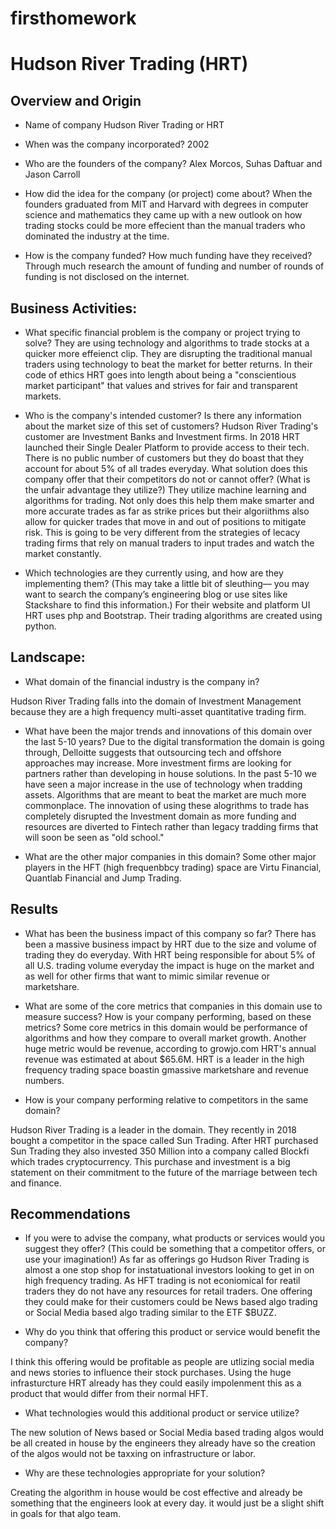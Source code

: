 # firsthomework
# Hudson River Trading (HRT)


## Overview and Origin

* Name of company
Hudson River Trading or HRT
* When was the company incorporated?
2002

* Who are the founders of the company?
Alex Morcos, Suhas Daftuar and Jason Carroll
* How did the idea for the company (or project) come about?
When the founders graduated from MIT and Harvard with degrees in computer science and mathematics they came up with a new outlook on how trading stocks could be more effecient than the manual traders who dominated the industry at the time. 

* How is the company funded? How much funding have they received?
Through much research the amount of funding and number of rounds of funding is not disclosed on the internet.


## Business Activities:

* What specific financial problem is the company or project trying to solve?
They are using technology and algorithms to trade stocks at a quicker more effeienct clip. They are disrupting the traditional manual traders using technology to beat the market for better returns. In their code of ethics HRT goes into length about being a "conscientious market participant" that values and strives for fair and transparent markets. 

* Who is the company's intended customer?  Is there any information about the market size of this set of customers?
Hudson River Trading's customer are Investment Banks and Investment firms. In 2018 HRT launched their Single Dealer Platform to provide access to their tech. There is no public number of customers but they do boast that they account for about 5% of all trades everyday. 
What solution does this company offer that their competitors do not or cannot offer? (What is the unfair advantage they utilize?)
They utilize machine learning and algorithms for trading. Not only does this help them make smarter and more accurate trades as far as strike prices but their algoriithms also allow for quicker trades that move in and out of positions to mitigate risk. This is going to be very different from the strategies of lecacy trading firms that rely on manual traders to input trades and watch the market constantly. 

* Which technologies are they currently using, and how are they implementing them? (This may take a little bit of sleuthing–– you may want to search the company’s engineering blog or use sites like Stackshare to find this information.)
For their website and platform UI HRT uses php and Bootstrap. Their trading algorithms are created using python. 


## Landscape:

* What domain of the financial industry is the company in?

Hudson River Trading falls into the domain of Investment Management because they are a high frequency multi-asset quantitative trading firm. 

* What have been the major trends and innovations of this domain over the last 5-10 years?
Due to the digital transformation the domain is going through, Delloitte suggests that outsourcing tech and offshore approaches may increase. More investment firms are looking for partners rather than developing in house solutions. In the past 5-10 we have seen a major increase in the use of technology when tradding assets. Algorithms that are meant to beat the market are much more commonplace. The innovation of using these alogrithms to trade has completely disrupted the Investment domain as more funding and resources are diverted to Fintech rather than legacy tradding firms that will soon be seen as "old school."

* What are the other major companies in this domain?
Some other major players in the HFT (high frequenbbcy trading) space are Virtu Financial, Quantlab Financial and Jump Trading. 


## Results

* What has been the business impact of this company so far?
There has been a massive business impact by HRT due to the size and volume of trading they do everyday. With HRT being responsible for about 5% of all U.S. trading volume everyday the impact is huge on the market and as well for other firms that want to mimic similar revenue or marketshare. 

* What are some of the core metrics that companies in this domain use to measure success? How is your company performing, based on these metrics?
Some core metrics in this domain would be performance of algorithms and how they compare to overall market growth. Another huge metric would be revenue, according to growjo.com HRT's annual revenue was estimated at about $65.6M. HRT is a leader in the high frequency trading space boastin gmassive marketshare and revenue numbers. 

* How is your company performing relative to competitors in the same domain?

Hudson River Trading is a leader in the domain. They recently in 2018 bought a competitor in the space called Sun Trading. After HRT purchased Sun Trading they also invested 350 Million into a company called Blockfi which trades cryptocurrency. This purchase and investment is a big statement on their commitment to the future of the marriage between tech and finance. 


## Recommendations

* If you were to advise the company, what products or services would you suggest they offer? (This could be something that a competitor offers, or use your imagination!)
As far as offerings go Hudson River Trading is almost a one stop shop for instatuational investors looking to get in on high frequency trading. As HFT trading is not econiomical for reatil traders they do not have any resources for retail traders. One offering they could make for their customers could be News based algo trading or Social Media based algo trading similar to the ETF $BUZZ. 

* Why do you think that offering this product or service would benefit the company?

I think this offering would be profitable as people are utlizing social media and news stories to influence their stock purchases. Using the huge infrasturcture HRT already has they could easily impolenment this as a product that would differ from their normal HFT. 

* What technologies would this additional product or service utilize?

The new solution of News based or Social Media based trading algos would be all created in house by the engineers they already have so the creation of the algos would not be taxxing on infrastructure or labor. 

* Why are these technologies appropriate for your solution?

Creating the algorithm in house would be cost effective and already be something that the engineers look at every day. it would just be a slight shift in goals for that algo team. 
